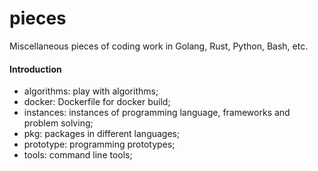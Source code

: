# pieces
Miscellaneous pieces of coding work in Golang, Rust, Python, Bash, etc.


#### Introduction

- algorithms: play with algorithms;
- docker: Dockerfile for docker build;
- instances: instances of programming language, frameworks and problem solving;
- pkg: packages in different languages;
- prototype: programming prototypes;
- tools: command line tools;
